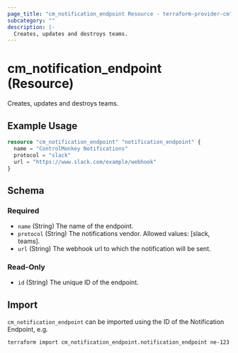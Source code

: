 ```yaml
---
page_title: "cm_notification_endpoint Resource - terraform-provider-cm"
subcategory: ""
description: |-
  Creates, updates and destroys teams.
---
```


# cm_notification_endpoint (Resource)

Creates, updates and destroys teams.

## Example Usage
```terraform
resource "cm_notification_endpoint" "notification_endpoint" {
  name = "ControlMonkey Notifications"
  protocol = "slack"
  url = "https://www.slack.com/example/webhook"
}
```

<!-- schema generated by tfplugindocs -->
## Schema

### Required

- `name` (String) The name of the endpoint.
- `protocol` (String) The notifications vendor. Allowed values: [slack, teams].
- `url` (String) The webhook url to which the notification will be sent.

### Read-Only

- `id` (String) The unique ID of the endpoint.

## Import

`cm_notification_endpoint` can be imported using the ID of the Notification Endpoint, e.g.

```shell
terraform import cm_notification_endpoint.notification_endpoint ne-123
```